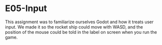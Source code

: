 # E05-Input
This assignment was to familiarize ourselves Godot and how it treats user input. We made it so the rocket ship could move with WASD, and the position of the mouse could be told in the label on screen when you run the game.